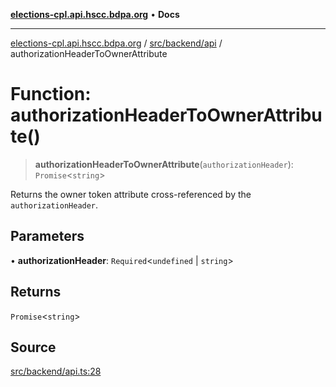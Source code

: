 [**elections-cpl.api.hscc.bdpa.org**](../../../../README.md) • **Docs**

***

[elections-cpl.api.hscc.bdpa.org](../../../../README.md) / [src/backend/api](../README.md) / authorizationHeaderToOwnerAttribute

# Function: authorizationHeaderToOwnerAttribute()

> **authorizationHeaderToOwnerAttribute**(`authorizationHeader`): `Promise`\<`string`\>

Returns the owner token attribute cross-referenced by the
`authorizationHeader`.

## Parameters

• **authorizationHeader**: `Required`\<`undefined` \| `string`\>

## Returns

`Promise`\<`string`\>

## Source

[src/backend/api.ts:28](https://github.com/nhscc/elections_cpl.api.hscc.bdpa.org/blob/46ed5b306a3fd199be2bd28706c3da03542c6da3/src/backend/api.ts#L28)
